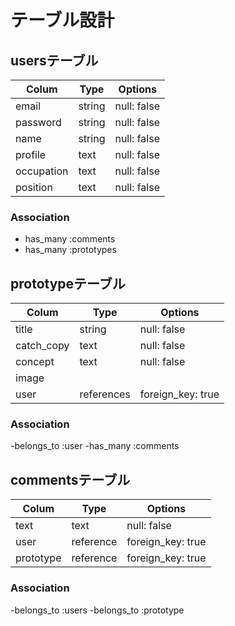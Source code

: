 # テーブル設計

## usersテーブル

| Colum      | Type   | Options     |
| ---------- | ------ | ----------- |
| email      | string | null: false |
| password   | string | null: false | 
| name       | string | null: false |
| profile    | text   | null: false |
| occupation | text   | null: false |
| position   | text   | null: false |

### Association

- has_many :comments
- has_many :prototypes


## prototypeテーブル

| Colum      | Type         | Options                      |
| ---------- | ------------ | ---------------------------- |
| title      | string       | null: false                  |
| catch_copy | text         | null: false                  |
| concept    | text         | null: false                  |
| image      |              |                              |
| user       | references   | foreign_key: true            |

### Association

-belongs_to :user
-has_many :comments


## commentsテーブル

| Colum      | Type         | Options                      |
| ---------- | ------------ | ---------------------------- |
| text       | text         | null: false                  |
| user       | reference    | foreign_key: true            |
| prototype  | reference    | foreign_key: true            |


### Association

-belongs_to :users
-belongs_to :prototype